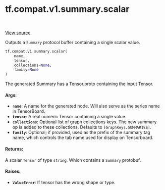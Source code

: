 <div itemscope itemtype="http://developers.google.com/ReferenceObject">
<meta itemprop="name" content="tf.compat.v1.summary.scalar" />
<meta itemprop="path" content="Stable" />
</div>

# tf.compat.v1.summary.scalar

<!-- Insert buttons and diff -->

<table class="tfo-notebook-buttons tfo-api" align="left">
</table>

<a target="_blank" href="/code/stable/tensorflow/python/summary/summary.py">View source</a>



Outputs a `Summary` protocol buffer containing a single scalar value.

``` python
tf.compat.v1.summary.scalar(
    name,
    tensor,
    collections=None,
    family=None
)
```



<!-- Placeholder for "Used in" -->

The generated Summary has a Tensor.proto containing the input Tensor.

#### Args:


* <b>`name`</b>: A name for the generated node. Will also serve as the series name in
  TensorBoard.
* <b>`tensor`</b>: A real numeric Tensor containing a single value.
* <b>`collections`</b>: Optional list of graph collections keys. The new summary op is
  added to these collections. Defaults to `[GraphKeys.SUMMARIES]`.
* <b>`family`</b>: Optional; if provided, used as the prefix of the summary tag name,
  which controls the tab name used for display on Tensorboard.


#### Returns:

A scalar `Tensor` of type `string`. Which contains a `Summary` protobuf.



#### Raises:


* <b>`ValueError`</b>: If tensor has the wrong shape or type.

